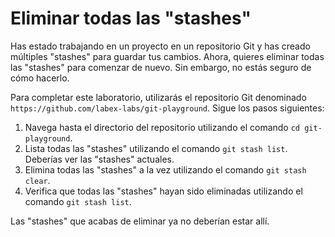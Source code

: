 # Eliminar todas las "stashes"

Has estado trabajando en un proyecto en un repositorio Git y has creado múltiples "stashes" para guardar tus cambios. Ahora, quieres eliminar todas las "stashes" para comenzar de nuevo. Sin embargo, no estás seguro de cómo hacerlo.

Para completar este laboratorio, utilizarás el repositorio Git denominado `https://github.com/labex-labs/git-playground`. Sigue los pasos siguientes:

1. Navega hasta el directorio del repositorio utilizando el comando `cd git-playground`.
2. Lista todas las "stashes" utilizando el comando `git stash list`. Deberías ver las "stashes" actuales.
3. Elimina todas las "stashes" a la vez utilizando el comando `git stash clear`.
4. Verifica que todas las "stashes" hayan sido eliminadas utilizando el comando `git stash list`.

Las "stashes" que acabas de eliminar ya no deberían estar allí.
